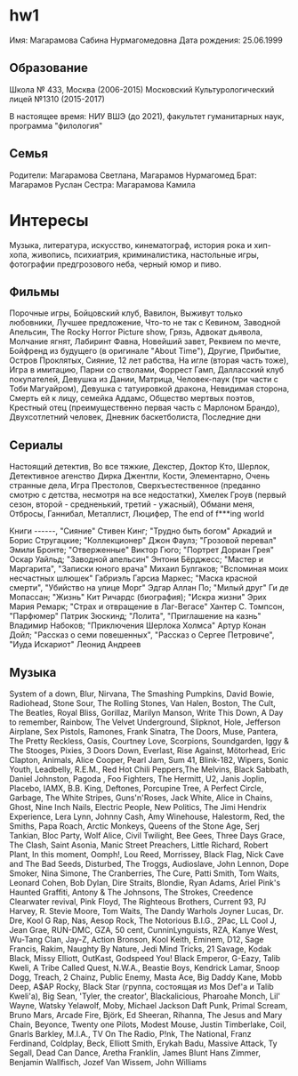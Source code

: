 # hw1
 Имя: Магарамова Сабина Нурмагомедовна
Дата рождения: 25.06.1999
 
Образование
--------------
Школа № 433, Москва (2006-2015)
Московский Культурологический лицей №1310 (2015-2017)

 В настоящее время: НИУ ВШЭ (до 2021), факультет гуманитарных наук, программа "филология"

Семья
-------
Родители: Магарамова Светлана, Магарамов Нурмагомед
Брат: Магарамов Руслан
Сестра: Магарамова Камила 

Интересы
========

Музыка, литература, искусство, кинематограф, история рока и хип-хопа, живопись, психиатрия, криминалистика, настольные игры, фотографии предгрозового неба, черный юмор и пиво.

Фильмы
--------
Порочные игры, Бойцовский клуб, Вавилон, Выживут только любовники, Лучшее предложение, Что-то не так с Кевином, Заводной Апельсин, The Rocky Horror Picture show, Грязь, Адвокат дьявола, Молчание ягнят, Лабиринт Фавна, Новейший завет, Реквием по мечте, Бойфренд из будущего (в оригинале "About Time"), Другие, Прибытие, Остров Проклятых, Сияние, 12 лет рабства, На игле (вторая часть тоже), Игра в имитацию, Парни со стволами, Форрест Гамп, Далласский клуб покупателей, Девушка из Дании, Матрица, Человек-паук (три части с Тоби Магуайром), Девушка с татуировкой дракона, Невидимая сторона, Смерть ей к лицу, семейка Аддамс, Общество мертвых поэтов, Крестный отец (преимущественно первая часть с Марлоном Брандо), Двухсотлетний человек, Дневник баскетболиста, Последние дни

Сериалы
---------
Настоящий детектив, Во все тяжкие, Декстер, Доктор Кто, Шерлок, Детективное агенство Дирка Джентли, Кости, Элементарно, Очень странные дела, Игра Престолов, Сверхъестественное (преданно смотрю с детства, несмотря на все недостатки), Хмелек Гроув (первый сезон, второй - средненький, третий - ужасный), Обмани меня, Отбросы, Ганнибал, Металлист, Люцифер, The end of f***ing world

Книги
------,
"Сияние" Стивен Кинг; "Трудно быть богом" Аркадий и Борис Стругацкие; "Коллекционер" Джон Фаулз; "Грозовой перевал"  Эмили Бронте; "Отверженные" Виктор Гюго; "Портрет Дориан Грея" Оскар Уайльд; "Заводной апельсин" Энтони Бёрджесс; "Мастер и Маргарита", "Записки юного врача" Михаил Булгаков; "Вспоминая моих несчастных шлюшек" Габриэль Гарсиа Маркес; "Маска красной смерти", "Убийство на улице Морг" Эдгар Аллан По; "Милый друг" Ги де Мопассан; "Жизнь" Кит Ричардс (биография); "Искра жизни" Эрих Мария Ремарк; "Страх и отвращение в Лаг-Вегасе" Хантер С. Томпсон, "Парфюмер"  Патрик Зюскинд; "Лолита", "Приглашение на казнь"  Владимир Набоков; "Приключения Шерлока Холмса" Артур Конан Дойл; "Рассказ о семи повешенных", "Рассказ о Сергее Петровиче", "Иуда Искариот" Леонид Андреев 

Музыка
--------
System of a down, Blur, Nirvana, The Smashing Pumpkins, David Bowie, Radiohead, Stone Sour, The Rolling Stones,  Van Halen, Boston, The Cult, The Beatles, Royal Bliss, Gorillaz, Marilyn Manson, Write This Down, A Day to remember, Rainbow, The Velvet Underground, Slipknot, Hole, Jefferson Airplane, Sex Pistols, Ramones, Frank Sinatra, The Doors, Muse, Pantera, The Pretty Reckless, Oasis, Courtney Love, Scorpions, Soundgarden, Iggy & The Stooges, Pixies, 3 Doors Down, Everlast, Rise Against, Mötorhead, Eric Clapton, Animals, Alice Cooper, Pearl Jam, Sum 41, Blink-182, Wipers, Sonic Youth, Leadbelly, R.E.M., Red Hot Chili Peppers,The Melvins, Black Sabbath, Daniel Johnston, Pagoda , Foo Fighters, The Hermitt, U2, Janis Joplin, Placebo, IAMX, B.B. King, Deftones, Porcupine Tree, A Perfect Circle, Garbage, The White Stripes, Guns'n'Roses, Jack White, Alice in Chains,  Ghost, Nine Inch Nails, Electric People, New Politics, The Jimi Hendrix Experience, Lera Lynn, Johnny Cash, Amy Winehouse, Halestorm, Red, the Smiths, Papa Roach, Arctic Monkeys, Queens of the Stone Age, Serj Tankian, Bloc Party, Wolf Alice, Civil Twilight, Bee Gees, Three Days Grace, The Clash, Saint Asonia, Manic Street Preachers, Little Richard, Robert Plant, In this moment, Oomph!, Lou Reed, Morrissey, Black Flag, Nick Cave and The Bad Seeds, Disturbed, The Troggs, Audioslave, John Lennon, Dope Smoker, Nina Simone, The Cranberries, The Cure, Patti Smith, Tom Waits, Leonard Cohen, Bob Dylan, Dire Straits, Blondie, Ryan Adams, Ariel Pink's Haunted Graffiti, Antony & The Johnsons, The Strokes, Creedence Clearwater revival, Pink Floyd, The Righteous Brothers, Current 93, PJ Harvey, R. Stevie Moore, Tom Waits, The Dandy Warhols
Joyner Lucas, Dr. Dre, Kool G Rap, Nas, Aesop Rock, The Notorious B.I.G., 2Pac, LL Cool J, Jean Grae, RUN-DMC, GZA, 50 cent,  CunninLynguists, RZA, Kanye West, Wu-Tang Clan, Jay-Z, Action Bronson, Kool Keith, Eminem, D12, Sage Francis, Rakim, Naughty By Nature, Jedi Mind Tricks, 21 Savage, Kodak Black, Missy Elliott, OutKast, Godspeed You! Black Emperor, G-Eazy, Talib Kweli, A Tribe Called Quest, N.W.A., Beastie Boys, Kendrick Lamar, Snoop Dogg, Treach, 2 Chainz, Public Enemy, Masta Ace, Big Daddy Kane, Mobb Deep, A$AP Rocky, Black Star (группа, состоящая из Mos Def'a и Talib Kweli'a), Big Sean, 'Tyler, the creator', Blackalicious, Pharoahe Monch, Lil' Wayne, Watsky
Yelawolf, Moby, Michael Jackson Daft Punk, Primal Scream, Bruno Mars, Arcade Fire, Björk, Ed Sheeran, Rihanna, The Jesus and Mary Chain, Beyonce, Twenty one Pilots, Modest Mouse, Justin Timberlake, Coil, Gnarls Barkley, M.I.A., TV On The Radio, P!nk, The National, Franz Ferdinand, Coldplay, Beck, Elliott Smith, Erykah Badu, Massive Attack, Ty Segall, Dead Can Dance, Aretha Franklin, James Blunt
Hans Zimmer, Benjamin Wallfisch, Jozef Van Wissem, John Williams
